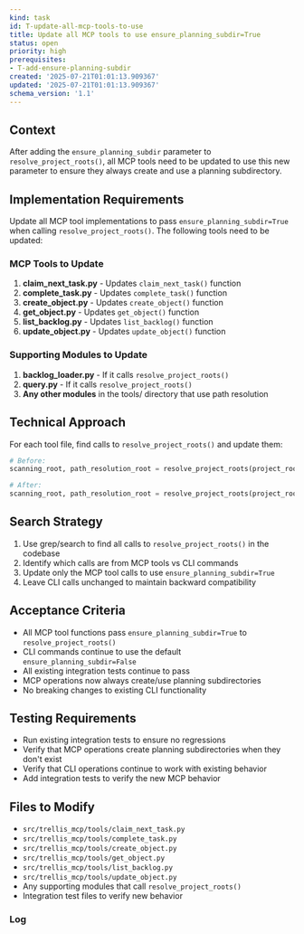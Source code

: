 ```yaml
---
kind: task
id: T-update-all-mcp-tools-to-use
title: Update all MCP tools to use ensure_planning_subdir=True
status: open
priority: high
prerequisites:
- T-add-ensure-planning-subdir
created: '2025-07-21T01:01:13.909367'
updated: '2025-07-21T01:01:13.909367'
schema_version: '1.1'
---
```

## Context

After adding the `ensure_planning_subdir` parameter to `resolve_project_roots()`, all MCP tools need to be updated to use this new parameter to ensure they always create and use a planning subdirectory.

## Implementation Requirements

Update all MCP tool implementations to pass `ensure_planning_subdir=True` when calling `resolve_project_roots()`. The following tools need to be updated:

### MCP Tools to Update

1. **claim_next_task.py** - Updates `claim_next_task()` function
2. **complete_task.py** - Updates `complete_task()` function  
3. **create_object.py** - Updates `create_object()` function
4. **get_object.py** - Updates `get_object()` function
5. **list_backlog.py** - Updates `list_backlog()` function
6. **update_object.py** - Updates `update_object()` function

### Supporting Modules to Update

1. **backlog_loader.py** - If it calls `resolve_project_roots()`
2. **query.py** - If it calls `resolve_project_roots()`
3. **Any other modules** in the tools/ directory that use path resolution

## Technical Approach

For each tool file, find calls to `resolve_project_roots()` and update them:

```python
# Before:
scanning_root, path_resolution_root = resolve_project_roots(project_root)

# After:
scanning_root, path_resolution_root = resolve_project_roots(project_root, ensure_planning_subdir=True)
```

## Search Strategy

1. Use grep/search to find all calls to `resolve_project_roots()` in the codebase
2. Identify which calls are from MCP tools vs CLI commands
3. Update only the MCP tool calls to use `ensure_planning_subdir=True`
4. Leave CLI calls unchanged to maintain backward compatibility

## Acceptance Criteria

- All MCP tool functions pass `ensure_planning_subdir=True` to `resolve_project_roots()`
- CLI commands continue to use the default `ensure_planning_subdir=False`
- All existing integration tests continue to pass
- MCP operations now always create/use planning subdirectories
- No breaking changes to existing CLI functionality

## Testing Requirements

- Run existing integration tests to ensure no regressions
- Verify that MCP operations create planning subdirectories when they don't exist
- Verify that CLI operations continue to work with existing behavior
- Add integration tests to verify the new MCP behavior

## Files to Modify

- `src/trellis_mcp/tools/claim_next_task.py`
- `src/trellis_mcp/tools/complete_task.py`
- `src/trellis_mcp/tools/create_object.py`
- `src/trellis_mcp/tools/get_object.py`
- `src/trellis_mcp/tools/list_backlog.py`
- `src/trellis_mcp/tools/update_object.py`
- Any supporting modules that call `resolve_project_roots()`
- Integration test files to verify new behavior

### Log

